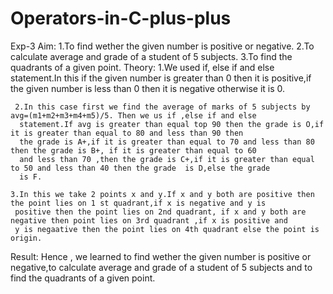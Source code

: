 # Operators-in-C-plus-plus
Exp-3
Aim: 1.To find wether the given number is positive or negative.
     2.To calculate average and grade of a student of 5 subjects.
     3.To find the quadrants of a given point.
Theory:
     1.We used if, else if and else statement.In this if the given number is greater than 0 then it is positive,if the given
       number is less than 0 then it is negative otherwise it is 0.
       
     2.In this case first we find the average of marks of 5 subjects by avg=(m1+m2+m3+m4+m5)/5. Then we us if ,else if and else
      statement.If avg is greater than equal top 90 then the grade is O,if it is greater than equal to 80 and less than 90 then
      the grade is A+,if it is greater than equal to 70 and less than 80 then the grade is B+, if it is greater than equal to 60 
      and less than 70 ,then the grade is C+,if it is greater than equal to 50 and less than 40 then the grade  is D,else the grade
      is F.

    3.In this we take 2 points x and y.If x and y both are positive then the point lies on 1 st quadrant,if x is negative and y is 
     positive then the point lies on 2nd quadrant, if x and y both are negative then point lies on 3rd quadrant ,if x is positive and 
     y is negaative then the point lies on 4th quadrant else the point is origin.
Result:
     Hence , we learned to find wether the given number is positive or negative,to calculate average and grade of a student of 5 subjects
     and to find the quadrants of a given point.
